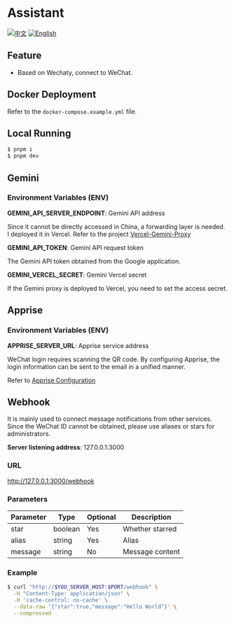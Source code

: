 # Assistant

[![中文](https://img.shields.io/badge/%E6%96%87%E6%A1%A3-%E4%B8%AD%E6%96%87-green?style=flat-square&logo=docs)](https://github.com/DavidKk/lingxi/blob/main/README.md) [![English](https://img.shields.io/badge/docs-English-green?style=flat-square&logo=docs)](https://github.com/DavidKk/lingxi/blob/main/README.en.md)

## Feature

- Based on Wechaty, connect to WeChat.

## Docker Deployment

Refer to the `docker-compose.example.yml` file.

## Local Running

```bash
$ pnpm i
$ pnpm dev
```

## Gemini

### Environment Variables (ENV)

**GEMINI_API_SERVER_ENDPOINT**: Gemini API address

Since it cannot be directly accessed in China, a forwarding layer is needed. I deployed it in Vercel. Refer to the project [Vercel-Gemini-Proxy](https://github.com/DavidKk/lingxi)

**GEMINI_API_TOKEN**: Gemini API request token

The Gemini API token obtained from the Google application.

**GEMINI_VERCEL_SECRET**: Gemini Vercel secret

If the Gemini proxy is deployed to Vercel, you need to set the access secret.

## Apprise

### Environment Variables (ENV)

**APPRISE_SERVER_URL**: Apprise service address

WeChat login requires scanning the QR code. By configuring Apprise, the login information can be sent to the email in a unified manner.

Refer to [Apprise Configuration](https://github.com/caronc/apprise?tab=readme-ov-file#productivity-based-notifications)

## Webhook

It is mainly used to connect message notifications from other services.
Since the WeChat ID cannot be obtained, please use aliases or stars for administrators.

**Server listening address**: 127.0.0.1:3000

### URL

http://127.0.0.1:3000/webhook

### Parameters

| Parameter | Type    | Optional | Description     |
| --------- | ------- | -------- | --------------- |
| star      | boolean | Yes      | Whether starred |
| alias     | string  | Yes      | Alias           |
| message   | string  | No       | Message content |

### Example

```bash
$ curl "http://$YOU_SERVER_HOST:$PORT/webhook" \
  -H "Content-Type: application/json" \
  -H 'cache-control: no-cache' \
  --data-raw '{"star":true,"message":"Hello World"}' \
  --compressed
```
